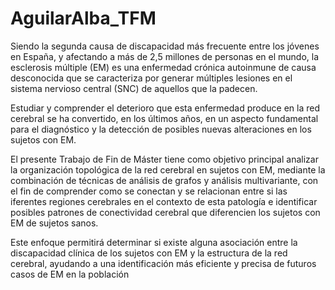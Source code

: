 # AguilarAlba_TFM

Siendo la segunda causa de discapacidad más frecuente entre los jóvenes en España, y afectando a más de 2,5 millones de personas en el mundo, la esclerosis múltiple (EM) es una enfermedad crónica autoinmune de causa desconocida que se caracteriza por generar múltiples lesiones en el sistema nervioso central (SNC) de aquellos que la padecen. 

Estudiar y comprender el deterioro que esta enfermedad produce en la red cerebral se ha convertido, en los últimos años, en un aspecto fundamental para el diagnóstico y la detección de posibles nuevas alteraciones en los sujetos con EM. 

El presente Trabajo de Fin de Máster tiene como objetivo principal analizar la organización topológica de la red cerebral en sujetos con EM, mediante la combinación de técnicas de análisis de grafos y análisis multivariante, con el fin de comprender como se conectan y se relacionan entre si las  iferentes regiones cerebrales en el contexto de esta patología e identificar posibles patrones de conectividad cerebral que diferencien los sujetos con EM de sujetos sanos. 
 
Este enfoque permitirá determinar si existe alguna asociación entre la discapacidad clínica de los sujetos con EM y la estructura de la red cerebral, ayudando a una identificación más eficiente y precisa de futuros casos de EM en la población
